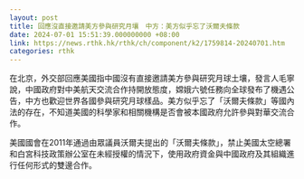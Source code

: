 ```yaml
---
layout: post
title: 回應沒直接邀請美方參與研究月壤　中方：美方似乎忘了沃爾夫條款
date: 2024-07-01 15:51:39.000000000 +08:00
link: https://news.rthk.hk/rthk/ch/component/k2/1759814-20240701.htm
categories: rthk
---
```


在北京，外交部回應美國指中國沒有直接邀請美方參與研究月球土壤，發言人毛寧說，中國政府對中美航天交流合作持開放態度，嫦娥六號任務向全球發布了機遇公告，中方也歡迎世界各國參與研究月球樣品。美方似乎忘了「沃爾夫條款」等國內法的存在，不知道美國的科學家和相關機構是否會被本國政府允許參與對華交流合作。

美國國會在2011年通過由眾議員沃爾夫提出的「沃爾夫條款」，禁止美國太空總署和白宮科技政策辦公室在未經授權的情況下，使用政府資金與中國政府及其組織進行任何形式的雙邊合作。
